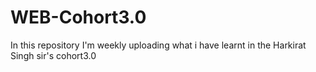 # WEB-Cohort3.0
In this repository I'm weekly uploading what i have learnt in the Harkirat Singh sir's cohort3.0
